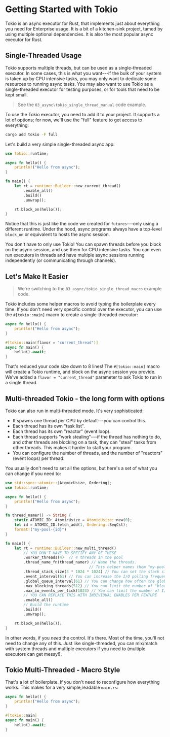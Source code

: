 # Getting Started with Tokio

Tokio is an async executor for Rust, that implements just about everything you need for Enterprise usage. It is a bit of a kitchen-sink project, tamed by using multiple optional dependencies. It is also the most popular async executor for Rust.

## Single-Threaded Usage

Tokio supports multiple threads, but can be used as a single-threaded executor. In some cases, this is what you want---if the bulk of your system is taken up by CPU intensive tasks, you may only want to dedicate some resources to running async tasks. You may also want to use Tokio as a single-threaded executor for testing purposes, or for tools that need to be kept small.

> See the `03_async\tokio_single_thread_manual` code example.

To use the Tokio executor, you need to add it to your project. It supports a lot of options; for now, we'll use the "full" feature to get access to everything:

```bash
cargo add tokio -F full
```

Let's build a very simple single-threaded async app:

```rust
use tokio::runtime;

async fn hello() {
    println!("Hello from async");
}

fn main() {
    let rt = runtime::Builder::new_current_thread()
        .enable_all()
        .build()
        .unwrap();

    rt.block_on(hello());
}
```

Notice that this is just like the code we created for `futures`---only using a different runtime. Under the hood, async programs always have a top-level `block_on` or equivalent to hosts the async session.

You don't have to only use Tokio! You can spawn threads before you block on the async session, and use them for CPU intensive tasks. You can even run executors in threads and have multiple async sessions running independently (or communicating through channels).

## Let's Make It Easier

> We're switching to the `03_async/tokio_single_thread_macro` example code.

Tokio includes some helper macros to avoid typing the boilerplate every time. If you don't need very specific control over the executor, you can use the `#[tokio::main]` macro to create a single-threaded executor:

```rust
async fn hello() {
    println!("Hello from async");
}

#[tokio::main(flavor = "current_thread")]
async fn main() {
    hello().await;
}
```

That's reduced your code size down to 8 lines! The `#[tokio::main]` macro will create a Tokio runtime, and block on the async session you provide. We've added a `flavor = "current_thread"` parameter to ask Tokio to run in a single thread.

## Multi-threaded Tokio - the long form with options

Tokio can also run in multi-threaded mode. It's very sophisticated:

* It spawns one thread per CPU by default---you can control this.
* Each thread has its own "task list".
* Each thread has its own "reactor" (event loop).
* Each thread supports "work stealing"---if the thread has nothing to do, and other threads are blocking on a task, they can "steal" tasks from other threads. This makes it harder to stall your program.
* You can configure the number of threads, and the number of "reactors" (event loops) per thread.

You usually don't need to set all the options, but here's a set of what you can change if you need to:

```rust
use std::sync::atomic::{AtomicUsize, Ordering};
use tokio::runtime;

async fn hello() {
    println!("Hello from async");
}

fn thread_namer() -> String {
    static ATOMIC_ID: AtomicUsize = AtomicUsize::new(0);
    let id = ATOMIC_ID.fetch_add(1, Ordering::SeqCst);
    format!("my-pool-{id}")
}

fn main() {
    let rt = runtime::Builder::new_multi_thread()
        // YOU DON'T HAVE TO SPECIFY ANY OF THESE
        .worker_threads(4)  // 4 threads in the pool
        .thread_name_fn(thread_namer) // Name the threads. 
                                     // This helper names them "my-pool-#" for debugging assistance.
        .thread_stack_size(3 * 1024 * 1024) // You can set the stack size
        .event_interval(61) // You can increase the I/O polling frequency
        .global_queue_interval(61) // You can change how often the global work thread is checked
        .max_blocking_threads(512) // You can limit the number of "blocking" tasks
        .max_io_events_per_tick(1024) // You can limit the number of I/O events per tick
        // YOU CAN REPLACE THIS WITH INDIVIDUAL ENABLES PER FEATURE
        .enable_all()
        // Build the runtime
        .build()
        .unwrap();

    rt.block_on(hello());
}
```

In other words, if you *need* the control. It's there. Most of the time, you'll not need to change any of this. Just like single-threaded, you can mix/match with system threads and multiple executors if you need to (multiple executors can get messy!).

## Tokio Multi-Threaded - Macro Style

That's a lot of boilerplate. If you don't need to reconfigure how everything works. This makes for a very simple,readable `main.rs`:

```rust
async fn hello() {
    println!("Hello from async");
}

#[tokio::main]
async fn main() {
    hello().await;
}
```